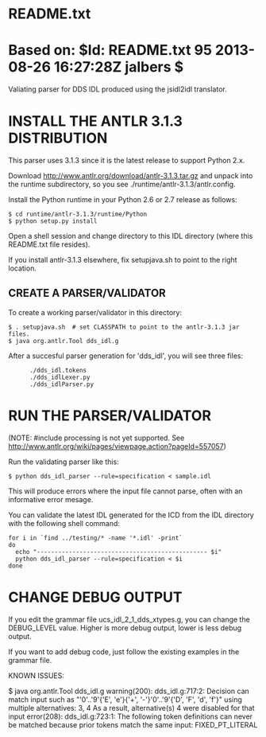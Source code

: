 # README.txt
# 
# Based on: $Id: README.txt 95 2013-08-26 16:27:28Z jalbers $

Valiating parser for DDS IDL produced using the jsidl2idl translator.

INSTALL THE ANTLR 3.1.3 DISTRIBUTION
====================================

This parser uses 3.1.3 since it is the latest release to support Python 2.x.

Download http://www.antlr.org/download/antlr-3.1.3.tar.gz and unpack
into the runtime subdirectory, so you see ./runtime/antlr-3.1.3/antlr.config.

Install the Python runtime in your Python 2.6 or 2.7 release as follows:

```
$ cd runtime/antlr-3.1.3/runtime/Python
$ python setup.py install
```

Open a shell session and change directory to this IDL directory (where this README.txt file resides).

If you install antlr-3.1.3 elsewhere, fix setupjava.sh to point to the right location.


CREATE A PARSER/VALIDATOR
-------------------------

To create a working parser/validator in this directory:

```
$ . setupjava.sh  # set CLASSPATH to point to the antlr-3.1.3 jar files.
$ java org.antlr.Tool dds_idl.g
```
After a succesful parser generation for 'dds_idl', you will see three files:
```
      ./dds_idl.tokens
      ./dds_idlLexer.py
      ./dds_idlParser.py
```


RUN THE PARSER/VALIDATOR
========================

(NOTE: #include processing is not yet supported. See http://www.antlr.org/wiki/pages/viewpage.action?pageId=557057)

Run the validating parser like this:

```
$ python dds_idl_parser --rule=specification < sample.idl
```

This will produce errors where the input file cannot parse, often with an informative error mesage.

You can validate the latest IDL generated for the ICD from the IDL directory with the following shell command:
```
for i in `find ../testing/* -name '*.idl' -print`
do
  echo "------------------------------------------------ $i"
  python dds_idl_parser --rule=specification < $i
done
```

CHANGE DEBUG OUTPUT
===================

If you edit the grammar file ucs_idl_2_1_dds_xtypes.g, you can change the DEBUG_LEVEL value.  Higher is more debug output, lower is less debug output.

If you want to add debug code, just follow the existing examples in the grammar file.


KNOWN ISSUES:

$ java org.antlr.Tool dds_idl.g
warning(200): dds_idl.g:717:2: Decision can match input such as "'0'..'9'{'E', 'e'}{'+', '-'}'0'..'9'{'D', 'F', 'd', 'f'}" using multiple alternatives: 3, 4
As a result, alternative(s) 4 were disabled for that input
error(208): dds_idl.g:723:1: The following token definitions can never be matched because prior tokens match the same input: FIXED_PT_LITERAL

